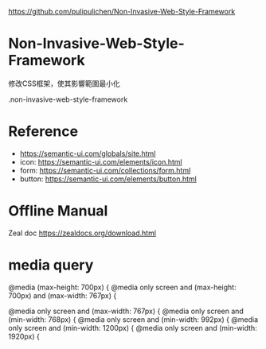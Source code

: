 
https://github.com/pulipulichen/Non-Invasive-Web-Style-Framework

# Non-Invasive-Web-Style-Framework
修改CSS框架，使其影響範圍最小化

.non-invasive-web-style-framework

# Reference
- https://semantic-ui.com/globals/site.html
- icon: https://semantic-ui.com/elements/icon.html
- form: https://semantic-ui.com/collections/form.html
- button: https://semantic-ui.com/elements/button.html

# Offline Manual
Zeal doc
https://zealdocs.org/download.html

# media query
@media (max-height: 700px) {
@media only screen and (max-height: 700px) and (max-width: 767px) {

@media only screen and (max-width: 767px) {
@media only screen and (min-width: 768px) {
@media only screen and (min-width: 992px) {
@media only screen and (min-width: 1200px) {
@media only screen and (min-width: 1920px) {